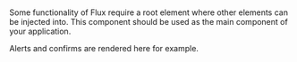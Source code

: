# <flux-root/>

Some functionality of Flux require a root element where other elements can be injected into. This component
should be used as the main component of your application.

Alerts and confirms are rendered here for example.
